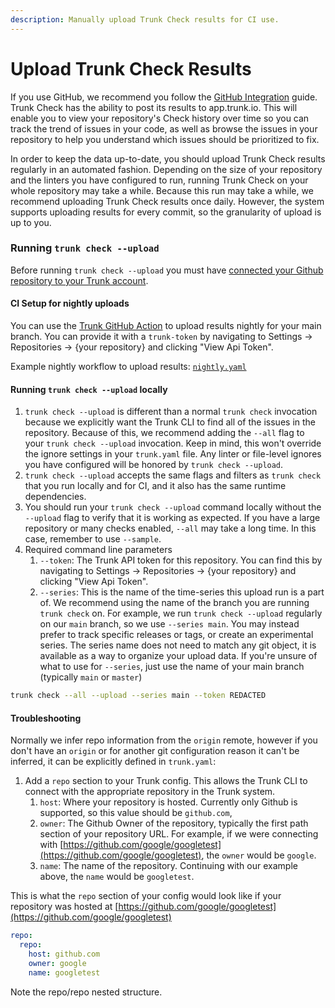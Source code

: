 ```yaml
---
description: Manually upload Trunk Check results for CI use.
---
```


# Upload Trunk Check Results

If you use GitHub, we recommend you follow the [GitHub Integration](../get-started/how-it-works.md) guide.
Trunk Check has the ability to post its results to app.trunk.io. This will enable you to view your repository's Check history over time so you can track the trend of issues in your code, as well as browse the issues in your repository to help you understand which issues should be prioritized to fix.

In order to keep the data up-to-date, you should upload Trunk Check results regularly in an automated fashion. Depending on the size of your repository and the linters you have configured to run, running Trunk Check on your whole repository may take a while. Because this run may take a while, we recommend uploading Trunk Check results once daily. However, the system supports uploading results for every commit, so the granularity of upload is up to you.

### Running `trunk check --upload`

Before running `trunk check --upload` you must have [connected your Github repository to your Trunk account](upload-trunk-check-results.md).

#### CI Setup for nightly uploads

You can use the [Trunk GitHub Action](https://github.com/marketplace/actions/trunk-check) to upload results nightly for your main branch. You can provide it with a `trunk-token` by navigating to Settings → Repositories → {your repository} and clicking "View Api Token".

Example nightly workflow to upload results: [`nightly.yaml`](https://github.com/trunk-io/trunk-action/blob/main/.github/workflows/nightly.yaml)

#### Running `trunk check --upload` locally

1. `trunk check --upload` is different than a normal `trunk check` invocation because we explicitly want the Trunk CLI to find all of the issues in the repository. Because of this, we recommend adding the `--all` flag to your `trunk check --upload` invocation. Keep in mind, this won't override the ignore settings in your `trunk.yaml` file. Any linter or file-level ignores you have configured will be honored by `trunk check --upload`.
2. `trunk check --upload` accepts the same flags and filters as `trunk check` that you run locally and for CI, and it also has the same runtime dependencies.
3. You should run your `trunk check --upload` command locally without the `--upload` flag to verify that it is working as expected. If you have a large repository or many checks enabled, `--all` may take a long time. In this case, remember to use `--sample`.
4. Required command line parameters
   1. `--token`: The Trunk API token for this repository. You can find this by navigating to Settings → Repositories → {your repository} and clicking "View Api Token".
   2. `--series`: This is the name of the time-series this upload run is a part of. We recommend using the name of the branch you are running `trunk check` on. For example, we run `trunk check --upload` regularly on our `main` branch, so we use `--series main`. You may instead prefer to track specific releases or tags, or create an experimental series. The series name does not need to match any git object, it is available as a way to organize your upload data. If you're unsure of what to use for `--series`, just use the name of your main branch (typically `main` or `master`)

```bash
trunk check --all --upload --series main --token REDACTED
```

#### Troubleshooting

Normally we infer repo information from the `origin` remote, however if you don't have an `origin` or for another git configuration reason it can't be inferred, it can be explicitly defined in `trunk.yaml`:

1. Add a `repo` section to your Trunk config. This allows the Trunk CLI to connect with the appropriate repository in the Trunk system.
   1. `host`: Where your repository is hosted. Currently only Github is supported, so this value should be `github.com`,
   2. `owner`: The Github Owner of the repository, typically the first path section of your repository URL. For example, if we were connecting with [https://github.com/google/googletest](https://github.com/google/googletest), the `owner` would be `google`.
   3. `name`: The name of the repository. Continuing with our example above, the `name` would be `googletest`.

This is what the `repo` section of your config would look like if your repository was hosted at [https://github.com/google/googletest](https://github.com/google/googletest)

```yaml
repo:
  repo:
    host: github.com
    owner: google
    name: googletest
```

Note the repo/repo nested structure.
